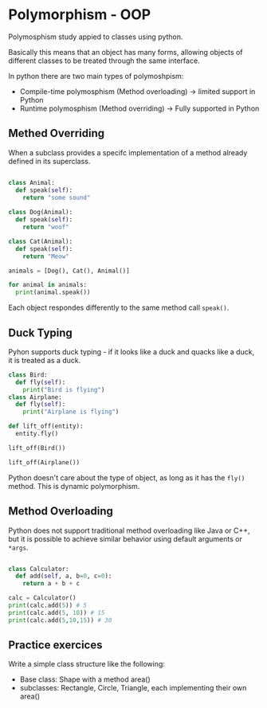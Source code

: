 # Polymorphism - OOP

Polymosphism study appied to classes using python.

Basically this means that an object has many forms, allowing objects of different classes to be treated through the 
same interface.

In python there are two main types of polymoshpism:

- Compile-time polymosphism (Method overloading) -> limited support in Python
- Runtime polymosphism (Method overriding) -> Fully supported in Python

## Methed Overriding

When a subclass provides a specifc implementation of a method already defined in its superclass.

```python

class Animal:
  def speak(self):
    return "some sound"
  
class Dog(Animal):
  def speak(self):
    return "woof"

class Cat(Animal):
  def speak(self):
    return "Meow"

animals = [Dog(), Cat(), Animal()]

for animal in animals:
  print(animal.speak())

```

Each object respondes differently to the same method call `speak()`.

## Duck Typing

Pyhon supports duck typing - if it looks like a duck and quacks like a duck, it is treated as a duck.

```python
class Bird:
  def fly(self):
    print("Bird is flying")
class Airplane:
  def fly(self):
    print("Airplane is flying")

def lift_off(entity):
  entity.fly()

lift_off(Bird())

lift_off(Airplane())

```

Python doesn't care about the type of object, as long as it has the `fly()` method. This is dynamic polymorphism.


## Method Overloading

Python does not support traditional method overloading like Java or C++, but it is possible to achieve similar
behavior using default arguments or `*args`.

```python

class Calculator:
  def add(self, a, b=0, c=0):
    return a + b + c

calc = Calculator()
print(calc.add(5)) # 5
print(calc.add(5, 10)) # 15
print(calc.add(5,10,15)) # 30


```

## Practice exercices

Write a simple class structure like the following:

- Base class: Shape with a method area()
- subclasses: Rectangle, Circle, Triangle, each implementing their own area()